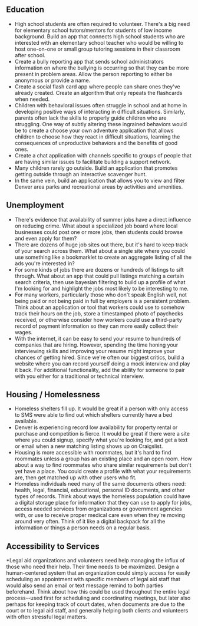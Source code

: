 ## Education
* High school students are often required to volunteer.  There's a big need for 
elementary school tutors/mentors for students of low income background.  Build an
app that connects high school students who are interested with an elementary school
teacher who would be willing to host one-on-one or small group tutoring sessions
in their classroom after school.
* Create a bully reporting app that sends school administrators information on where
the bullying is occurring so that they can be more present in problem areas.  Allow
the person reporting to either be anonymous or provide a name.
* Create a social flash card app where people can share ones they've already created.
Create an algorithm that only repeats the flashcards when needed.
* Children with behavioral issues often struggle in school and at home in developing
positive ways of interacting in difficult situations.  Similarly, parents often lack
the skills to properly guide children who are struggling.  One way of subtly altering
these ingrained behaviors would be to create a choose your own adventure application
that allows children to choose how they react in difficult situations, learning the consequences
of unproductive behaviors and the benefits of good ones.
* Create a chat application with channels specific to groups of people that are having
similar issues to facilitate building a support network.
* Many children rarely go outside.  Build an application that promotes getting outside
through an interactive scavenger hunt.  
* In the same vein, build an application that allows you to view and filter Denver area parks
and recreational areas by activities and amenities.

## Unemployment

* There's evidence that availability of summer jobs have a direct influence on
reducing crime. What about a specialized job board where local businesses could
post one or more jobs, then students could browse and even apply for them?
* There are dozens of huge job sites out there, but it's hard to keep track of
your search across them. What about a single site where you could use something
like a bookmarklet to create an aggregate listing of all the ads you're interested
in?
* For some kinds of jobs there are dozens or hundreds of listings to sift through.
What about an app that could pull listings matching a certain search criteria, then
use bayesian filtering to build up a profile of what I'm looking for and highlight
the jobs most likely to be interesting to me.
* For many workers, particularly those who don't speak English well, 
not being paid or not being paid in full by employers is a persistent problem. Think
about an application or tool that workers could use to somehow track their hours
on the job, store a timestamped photo of paychecks received, or otherwise consider
how workers could use a third-party record of payment information so they can more
easily collect their wages.
* With the internet, it can be easy to send your resume to hundreds of companies that
are hiring.  However, spending the time honing your interviewing skills and improving
your resume might improve your chances of getting hired.  Since we're often our biggest
critics, build a website where you can record yourself doing a mock interview and play it
back.  For additional functionality, add the ability for someone to pair with you either
for a traditional or technical interview.



## Housing / Homelessness

* Homeless shelters fill up. It would be great if a person with only access to
SMS were able to find out which shelters currently have a bed available.
* Denver is experiencing record low availability for property rental or purchase
and competition is fierce. It would be great if there were a site where you could
signup, specify what you're looking for, and get a text or email when a new matching
listing shows up on Craigslist.
* Housing is more accessible with roommates, but it's hard to find roommates unless
a group has an existing place and an open room. How about a way to find roommates
who share similar requirements but don't yet have a place. You could create a
profile with what your requirements are, then get matched up with other users
who fit.
* Homeless individuals need many of the same documents others need: health, legal, 
financial, educational, personal ID documents, and other types of records. 
Think about ways the homeless population could have a digital storage place for information 
that they can use to apply for jobs, access needed services from organizations or government 
agencies with, or use to receive proper medical care even when they're moving around very
often. Think of it like a digital backpack for all the information or things a person needs 
on a regular basis.


## Accessibility to Services
*Legal aid organizations and volunteers need help managing the influx of those who need their
help. Their time needs to be maximized. Design a human-centered system that an organization
could simply access for easily scheduling an appointment with specific members of 
legal aid staff that would also send an email or text message remind to both parties beforehand. 
Think about how this could be used throughout the entire legal process--used first for 
scheduling and coordinating meetings, but later also perhaps for keeping track 
of court dates, when documents are due to the court or to legal aid staff, and 
generally helping both clients and volunteers with often stressful legal matters. 








